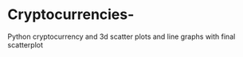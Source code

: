 # Cryptocurrencies-
Python cryptocurrency and 3d scatter plots and line graphs with final scatterplot
